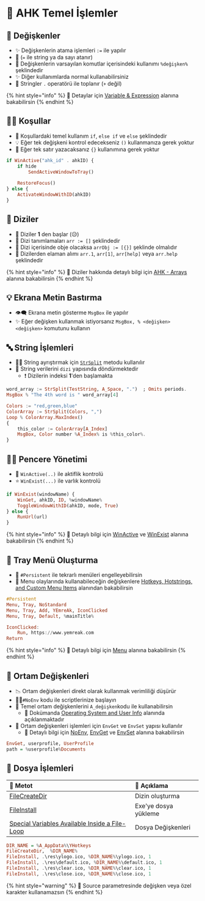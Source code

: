 # 🧱 AHK Temel İşlemler

## 💎 Değişkenler

* ✨ Değişkenlerin atama işlemleri `:=` ile yapılır
* 📢  \(`=` ile string ya da sayı atanır\)
* 💠 Değişkenlerin varsayılan komutlar içerisindeki kullanımı `%değişken%` şeklindedir
* ✨ Diğer kullanımlarda normal kullanabilirsiniz
* 📣 Stringler `.` operatörü ile toplanır \(`+` değil\)

{% hint style="info" %}
👀 Detaylar için [Variable & Expression](https://www.autohotkey.com/docs/Variables.htm) alanına bakabilirsin
{% endhint %}

## 👮‍♂️ Koşullar

* 🧱 Koşullardaki temel kullanım `if`, `else if` ve `else` şeklindedir
* 💡 Eğer tek değişkeni kontrol edecekseniz `()` kullanmanıza gerek yoktur
* 🔱 Eğer tek satır yazacaksanız `{}` kullanımına gerek yoktur

```haskell
if WinActive("ahk_id" . ahkID) {
    if hide
        SendActiveWindowToTray()
    
    RestoreFocus()
} else {
    ActivateWindowWithID(ahkID)
}
```

## 🚄 Diziler

* 📢 Diziler **1** den başlar \(😥\)
* 🚅 Dizi tanımlamaları `arr := []` şeklindedir
* 🎳 Dizi içerisinde obje olacaksa `arrObj := [{}]` şeklinde olmalıdır
* ‍🛒 Dizilerden elaman alımı `arr.1`, `arr[1]`, `arr[help]` veya `arr.help` şeklindedir

{% hint style="info" %}
👀 Diziler hakkında detaylı bilgi için [AHK - Arrays](https://www.autohotkey.com/docs/misc/Arrays.htm) alanına bakabilirsin
{% endhint %}

## 💡 Ekrana Metin Bastırma

* 👁‍🗨 Ekrana metin gösterme `MsgBox` ile yapılır
* ✨ Eğer değişken kullanmak istiyorsanız `MsgBox, % <değişken> <değişken>` komutunu kullanın

## 🔤 String İşlemleri

* 👨‍💼 String ayrıştırmak için [`StrSplit`](https://www.autohotkey.com/docs/commands/StringSplit.htm) metodu kullanılır
* 🚅 String verilerini `dizi` yapısında döndürmektedir
  * ❗ Dizilerin indeksi **1**'den başlamakta

```haskell
word_array := StrSplit(TestString, A_Space, ".")  ; Omits periods.
MsgBox % "The 4th word is " word_array[4]

Colors := "red,green,blue"
ColorArray := StrSplit(Colors, ",")
Loop % ColorArray.MaxIndex()
{
    this_color := ColorArray[A_Index]
    MsgBox, Color number %A_Index% is %this_color%.
}
```

## 👨‍💼 Pencere Yönetimi

* 🌟 `WinActive(..)` ile aktiflik kontrolü 
* ⭐ `WinExist(...)` ile varlık kontrolü 

```haskell
if WinExist(windowName) {
    WinGet, ahkID, ID, %windowName%
    ToggleWindowWithID(ahkID, mode, True)
} else {
    RunUrl(url)
}
```

{% hint style="info" %}
👀 Detaylı bilgi için [WinActive](https://www.autohotkey.com/docs/commands/WinActivate.htm) ve [WinExist](https://www.autohotkey.com/docs/commands/WinExist.htm#function) alanına bakabilirsin
{% endhint %}

## 🚀 Tray Menü Oluşturma

* 🦄 `#Persistent` ile tekrarlı menüleri engelleyebilirsin
* 💎 Menu olaylarında kullanabileceğin değişkenlere [Hotkeys, Hotstrings, and Custom Menu Items](https://www.autohotkey.com/docs/Variables.htm#h) alanından bakabilirsin

```haskell
#Persistent
Menu, Tray, NoStandard
Menu, Tray, Add, YEmreAk, IconClicked
Menu, Tray, Default, %mainTitle%

IconClicked:
    Run, https://www.yemreak.com
Return
```

{% hint style="info" %}
👀 Detaylı bilgi için [Menu](https://www.autohotkey.com/docs/commands/Menu.htm) alanına bakabilirsin
{% endhint %}

## 🌃 Ortam Değişkenleri

* 📉 Ortam değişkenleri direkt olarak kullanmak verimliliği düşürür
* 👮‍♀️`#NoEnv` kodu ile scriptlerinize başlayın
* 🧱 Temel ortam değişkenlerini `A_değişken`kodu ile kullanabilirsin
  * 👀 Dokümanda [Operating System and User Info](https://www.autohotkey.com/docs/Variables.htm#os) alanında açıklanmaktadır
* 🛒 Ortam değişkenleri işlemleri için `EnvGet` ve `EnvSet` yapısı kullanılır
  * 👀 Detaylı bilgi için [NoEnv](https://www.autohotkey.com/docs/commands/_NoEnv.htm), [EnvGet](https://www.autohotkey.com/docs/commands/EnvGet.htm) ve [EnvSet](https://www.autohotkey.com/docs/commands/EnvSet.htm) alanına bakabilirsin

```haskell
EnvGet, userprofile, UserProfile
path = %userprofile%Documents
```

## 📂 Dosya İşlemleri

| 💠 Metot | 📑 Açıklama |
| :--- | :--- |
| [FileCreateDir](https://www.autohotkey.com/docs/commands/FileCreateDir.htm) | Dizin oluşturma |
| [FileInstall](https://www.autohotkey.com/docs/commands/FileInstall.htm) | Exe'ye dosya yükleme |
| [Special Variables Available Inside a File-Loop](https://www.autohotkey.com/docs/commands/LoopFile.htm#Special_Variables_Available_Inside_a_File-Loop) | Dosya Değişkenleri |

```haskell
DIR_NAME = %A_AppData%\YHotkeys
FileCreateDir,  %DIR_NAME%
FileInstall, .\res\ylogo.ico, %DIR_NAME%\ylogo.ico, 1
FileInstall, .\res\default.ico, %DIR_NAME%\default.ico, 1
FileInstall, .\res\clear.ico, %DIR_NAME%\clear.ico, 1
FileInstall, .\res\close.ico, %DIR_NAME%\close.ico, 1
```

{% hint style="warning" %}
📢 Source parametresinde değişken veya özel karakter kullanamazsın
{% endhint %}

